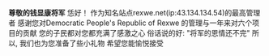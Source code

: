 **尊敬的钱显康将军**
	恁好！
	作为知名站点rexwe.net(ip:43.134.134.54)的最高管理者
	感谢您对Democratic People's Republic of Rexwe 的管理与一年来对六个项目的贡献
	您的子民都对您都充满了感激之心
	俗话说的好: "将军的恩情还不完"
	所以, 我们也为您准备了些小礼物
	希望您能愉悦接受